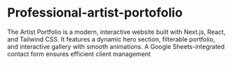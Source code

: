 # Professional-artist-portofolio
The Artist Portfolio is a modern, interactive website built with Next.js, React, and Tailwind CSS. It features a dynamic hero section, filterable portfolio, and interactive gallery with smooth animations. A Google Sheets-integrated contact form ensures efficient client management
